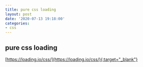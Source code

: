```yaml
---
title: pure css loading
layout: post
date: '2020-07-13 19:18:00'
categories:
- css
---
```


## pure css loading

[https://loading.io/css/](https://loading.io/css/){:target="_blank"}  

